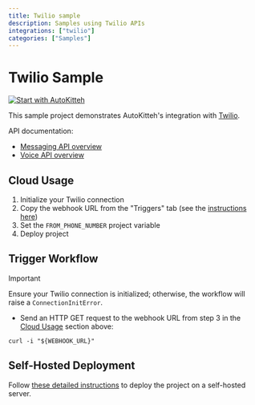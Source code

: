 ```yaml
---
title: Twilio sample
description: Samples using Twilio APIs
integrations: ["twilio"]
categories: ["Samples"]
---
```


# Twilio Sample

[![Start with AutoKitteh](https://autokitteh.com/assets/autokitteh-badge.svg)](https://app.autokitteh.cloud/template?name=samples/twilio)

This sample project demonstrates AutoKitteh's integration with
[Twilio](https://www.twilio.com).

API documentation:

- [Messaging API overview](https://www.twilio.com/docs/messaging/api)
- [Voice API overview](https://www.twilio.com/docs/voice/api)

## Cloud Usage

1. Initialize your Twilio connection
2. Copy the webhook URL from the "Triggers" tab (see the [instructions here](https://docs.autokitteh.com/get_started/deployment#webhook-urls))
3. Set the `FROM_PHONE_NUMBER` project variable
4. Deploy project

## Trigger Workflow

> [!IMPORTANT]
> Ensure your Twilio connection is initialized; otherwise, the workflow will raise a `ConnectionInitError`.

- Send an HTTP GET request to the webhook URL from step 3 in the [Cloud Usage](#cloud-usage) section above:

```shell
curl -i "${WEBHOOK_URL}"
```

## Self-Hosted Deployment

Follow [these detailed instructions](https://docs.autokitteh.com/get_started/deployment) to deploy the project on a self-hosted server.
